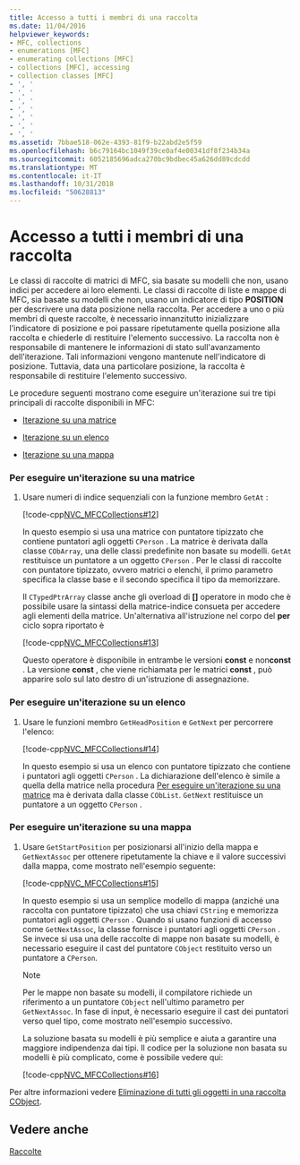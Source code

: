 ```yaml
---
title: Accesso a tutti i membri di una raccolta
ms.date: 11/04/2016
helpviewer_keywords:
- MFC, collections
- enumerations [MFC]
- enumerating collections [MFC]
- collections [MFC], accessing
- collection classes [MFC]
- ', '
- ', '
- ', '
- ', '
- ', '
- ', '
- ', '
ms.assetid: 7bbae518-062e-4393-81f9-b22abd2e5f59
ms.openlocfilehash: b6c79164bc1049f39ce0af4e00341df8f234b34a
ms.sourcegitcommit: 6052185696adca270bc9bdbec45a626dd89cdcdd
ms.translationtype: MT
ms.contentlocale: it-IT
ms.lasthandoff: 10/31/2018
ms.locfileid: "50628813"
---
```

# <a name="accessing-all-members-of-a-collection"></a>Accesso a tutti i membri di una raccolta

Le classi di raccolte di matrici di MFC, sia basate su modelli che non, usano indici per accedere ai loro elementi. Le classi di raccolte di liste e mappe di MFC, sia basate su modelli che non, usano un indicatore di tipo **POSITION** per descrivere una data posizione nella raccolta. Per accedere a uno o più membri di queste raccolte, è necessario innanzitutto inizializzare l'indicatore di posizione e poi passare ripetutamente quella posizione alla raccolta e chiederle di restituire l'elemento successivo. La raccolta non è responsabile di mantenere le informazioni di stato sull'avanzamento dell'iterazione. Tali informazioni vengono mantenute nell'indicatore di posizione. Tuttavia, data una particolare posizione, la raccolta è responsabile di restituire l'elemento successivo.

Le procedure seguenti mostrano come eseguire un'iterazione sui tre tipi principali di raccolte disponibili in MFC:

- [Iterazione su una matrice](#_core_to_iterate_an_array)

- [Iterazione su un elenco](#_core_to_iterate_a_list)

- [Iterazione su una mappa](#_core_to_iterate_a_map)

### <a name="_core_to_iterate_an_array"></a> Per eseguire un'iterazione su una matrice

1. Usare numeri di indice sequenziali con la funzione membro `GetAt` :

   [!code-cpp[NVC_MFCCollections#12](../mfc/codesnippet/cpp/accessing-all-members-of-a-collection_1.cpp)]

   In questo esempio si usa una matrice con puntatore tipizzato che contiene puntatori agli oggetti `CPerson` . La matrice è derivata dalla classe `CObArray`, una delle classi predefinite non basate su modelli. `GetAt` restituisce un puntatore a un oggetto `CPerson` . Per le classi di raccolte con puntatore tipizzato, ovvero matrici o elenchi, il primo parametro specifica la classe base e il secondo specifica il tipo da memorizzare.

   Il `CTypedPtrArray` classe anche gli overload di **[]** operatore in modo che è possibile usare la sintassi della matrice-indice consueta per accedere agli elementi della matrice. Un'alternativa all'istruzione nel corpo del **per** ciclo sopra riportato è

   [!code-cpp[NVC_MFCCollections#13](../mfc/codesnippet/cpp/accessing-all-members-of-a-collection_2.cpp)]

   Questo operatore è disponibile in entrambe le versioni **const** e non**const** . La versione **const** , che viene richiamata per le matrici **const** , può apparire solo sul lato destro di un'istruzione di assegnazione.

### <a name="_core_to_iterate_a_list"></a> Per eseguire un'iterazione su un elenco

1. Usare le funzioni membro `GetHeadPosition` e `GetNext` per percorrere l'elenco:

   [!code-cpp[NVC_MFCCollections#14](../mfc/codesnippet/cpp/accessing-all-members-of-a-collection_3.cpp)]

   In questo esempio si usa un elenco con puntatore tipizzato che contiene i puntatori agli oggetti `CPerson` . La dichiarazione dell'elenco è simile a quella della matrice nella procedura [Per eseguire un'iterazione su una matrice](#_core_to_iterate_an_array) ma è derivata dalla classe `CObList`. `GetNext` restituisce un puntatore a un oggetto `CPerson` .

### <a name="_core_to_iterate_a_map"></a> Per eseguire un'iterazione su una mappa

1. Usare `GetStartPosition` per posizionarsi all'inizio della mappa e `GetNextAssoc` per ottenere ripetutamente la chiave e il valore successivi dalla mappa, come mostrato nell'esempio seguente:

   [!code-cpp[NVC_MFCCollections#15](../mfc/codesnippet/cpp/accessing-all-members-of-a-collection_4.cpp)]

   In questo esempio si usa un semplice modello di mappa (anziché una raccolta con puntatore tipizzato) che usa chiavi `CString` e memorizza puntatori agli oggetti `CPerson` . Quando si usano funzioni di accesso come `GetNextAssoc`, la classe fornisce i puntatori agli oggetti `CPerson` . Se invece si usa una delle raccolte di mappe non basate su modelli, è necessario eseguire il cast del puntatore `CObject` restituito verso un puntatore a `CPerson`.

    > [!NOTE]
    >  Per le mappe non basate su modelli, il compilatore richiede un riferimento a un puntatore `CObject` nell'ultimo parametro per `GetNextAssoc`. In fase di input, è necessario eseguire il cast dei puntatori verso quel tipo, come mostrato nell'esempio successivo.

   La soluzione basata su modelli è più semplice e aiuta a garantire una maggiore indipendenza dai tipi. Il codice per la soluzione non basata su modelli è più complicato, come è possibile vedere qui:

   [!code-cpp[NVC_MFCCollections#16](../mfc/codesnippet/cpp/accessing-all-members-of-a-collection_5.cpp)]

Per altre informazioni vedere [Eliminazione di tutti gli oggetti in una raccolta CObject](../mfc/deleting-all-objects-in-a-cobject-collection.md).

## <a name="see-also"></a>Vedere anche

[Raccolte](../mfc/collections.md)

